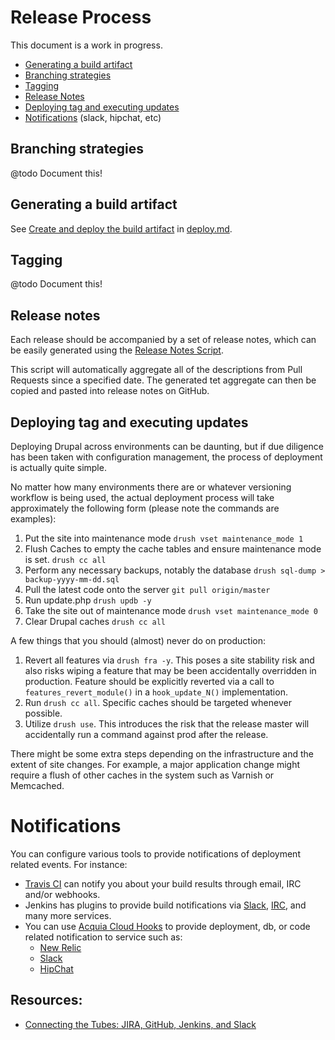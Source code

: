 # Release Process

This document is a work in progress.

* [Generating a build artifact](#build-artifact)
* [Branching strategies](#branching)
* [Tagging](#tagging)
* [Release Notes](#release-notes)
* [Deploying tag and executing updates](#deploy-tag)
* [Notifications](#notifications) (slack, hipchat, etc)

## <a name="branching"></a>Branching strategies

@todo Document this!

## <a name="build-artifact"></a>Generating a build artifact

See [Create and deploy the build artifact](deploy.md#build-artifact) in 
[deploy.md](deploy.md).

## <a name="tagging"></a>Tagging

@todo Document this!

## <a name="release-notes"></a>Release notes

Each release should be accompanied by a set of release notes, which can be 
easily generated using the 
[Release Notes Script](../scripts/release-notes/README.md).

This script will automatically aggregate all of the descriptions from Pull
Requests since a specified date. The generated tet aggregate can then be
copied and pasted into release notes on GitHub.

## <a name="deploy-tag"></a>Deploying tag and executing updates

Deploying Drupal across environments can be daunting, but if due diligence has 
been taken with configuration management, the process of deployment is actually 
quite simple.

No matter how many environments there are or whatever versioning workflow is 
being used, the actual deployment process will take approximately the following
form (please note the commands are examples):

1. Put the site into maintenance mode `drush vset maintenance_mode 1`   
2. Flush Caches to empty the cache tables and ensure maintenance mode is set. `drush cc all`   
3. Perform any necessary backups, notably the database `drush sql-dump > backup-yyyy-mm-dd.sql`   
4. Pull the latest code onto the server `git pull origin/master`   
5. Run update.php `drush updb -y`   
7. Take the site out of maintenance mode `drush vset maintenance_mode 0`   
8. Clear Drupal caches `drush cc all`   

A few things that you should (almost) never do on production:
1. Revert all features via `drush fra -y`. This poses a site stability risk and
also risks wiping a feature that may be been accidentally overridden in production. 
Feature should be explicitly reverted via a call to `features_revert_module()` 
in a `hook_update_N()` implementation.
1. Run `drush cc all`. Specific caches should be targeted whenever possible.
1. Utilize `drush use`. This introduces the risk that the release master will
accidentally run a command against prod after the release.

There might be some extra steps depending on the infrastructure and the extent 
of site changes. For example, a major application change might require a flush 
of other caches in the system such as Varnish or Memcached. 

# <a name="notifications">Notifications

You can configure various tools to provide notifications of deployment
related events. For instance:

* [Travis CI](https://docs.travis-ci.com/user/notifications/) can notify you about your build results through email, IRC and/or webhooks.
* Jenkins has plugins to provide build notifications via [Slack](https://wiki.jenkins-ci.org/display/JENKINS/Slack+Plugin), [IRC](https://wiki.jenkins-ci.org/display/JENKINS/IRC+Plugin), and many more services.
* You can use [Acquia Cloud Hooks](https://docs.acquia.com/cloud/manage/cloud-hooks#animated) to provide deployment, db, or code related notification to service such as:
    * [New Relic](../hooks/samples/newrelic)
    * [Slack](../hooks/samples/slack)
    * [HipChat](../hooks/samples/hipchat)
 
## Resources:

* [Connecting the Tubes: JIRA, GitHub, Jenkins, and Slack](https://dev.acquia.com/blog/connecting-tubes-jira-github-jenkins-and-slack)

